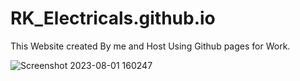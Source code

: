 # RK_Electricals.github.io
This Website created By me and Host Using Github pages for Work.

![Screenshot 2023-08-01 160247](https://github.com/UjjwalSaini07/RK_Electricals.github.io/assets/73696489/38d8049e-abae-4072-b1be-2213568a5315)

